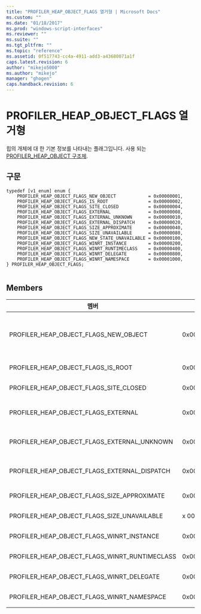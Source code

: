 ```yaml
---
title: "PROFILER_HEAP_OBJECT_FLAGS 열거형 | Microsoft Docs"
ms.custom: ""
ms.date: "01/18/2017"
ms.prod: "windows-script-interfaces"
ms.reviewer: ""
ms.suite: ""
ms.tgt_pltfrm: ""
ms.topic: "reference"
ms.assetid: 0f517743-cc4a-4911-add3-a43680071a1f
caps.latest.revision: 6
author: "mikejo5000"
ms.author: "mikejo"
manager: "ghogen"
caps.handback.revision: 6
---
```

# PROFILER_HEAP_OBJECT_FLAGS 열거형
힙의 개체에 대 한 기본 정보를 나타내는 플래그입니다.  사용 되는 [PROFILER\_HEAP\_OBJECT 구조체](../../winscript/reference/profiler-heap-object-structure.md).  
  
## 구문  
  
```  
typedef [v1_enum] enum {  
    PROFILER_HEAP_OBJECT_FLAGS_NEW_OBJECT            = 0x00000001,  
    PROFILER_HEAP_OBJECT_FLAGS_IS_ROOT               = 0x00000002,  
    PROFILER_HEAP_OBJECT_FLAGS_SITE_CLOSED           = 0x00000004,  
    PROFILER_HEAP_OBJECT_FLAGS_EXTERNAL              = 0x00000008,  
    PROFILER_HEAP_OBJECT_FLAGS_EXTERNAL_UNKNOWN      = 0x00000010,  
    PROFILER_HEAP_OBJECT_FLAGS_EXTERNAL_DISPATCH     = 0x00000020,  
    PROFILER_HEAP_OBJECT_FLAGS_SIZE_APPROXIMATE      = 0x00000040,  
    PROFILER_HEAP_OBJECT_FLAGS_SIZE_UNAVAILABLE      = 0x00000080,  
    PROFILER_HEAP_OBJECT_FLAGS_NEW_STATE_UNAVAILABLE = 0x00000100,  
    PROFILER_HEAP_OBJECT_FLAGS_WINRT_INSTANCE        = 0x00000200,  
    PROFILER_HEAP_OBJECT_FLAGS_WINRT_RUNTIMECLASS    = 0x00000400,  
    PROFILER_HEAP_OBJECT_FLAGS_WINRT_DELEGATE        = 0x00000800,  
    PROFILER_HEAP_OBJECT_FLAGS_WINRT_NAMESPACE       = 0x00001000,  
} PROFILER_HEAP_OBJECT_FLAGS;  
  
```  
  
## Members  
  
|멤버|값|설명|  
|--------|-------|--------|  
|PROFILER\_HEAP\_OBJECT\_FLAGS\_NEW\_OBJECT|0x00000001|이 힙의 개체 이전 힙 열거형 요청 후 할당 되었습니다.  [PROFILER\_HEAP\_OBJECT\_ID 형식](../../winscript/reference/profiler-heap-object-id-type.md)객체를 수집 하는 경우 값을 다시 사용할 수 있습니다.|  
|PROFILER\_HEAP\_OBJECT\_FLAGS\_IS\_ROOT|0x00000002|이 힙의 개체는 개체 그래프의 루트 개체가입니다.|  
|PROFILER\_HEAP\_OBJECT\_FLAGS\_SITE\_CLOSED|0x00000004|이 힙 개체가 닫힌 스크립트 사이트 에서입니다.|  
|PROFILER\_HEAP\_OBJECT\_FLAGS\_EXTERNAL|0x00000008|이 힙의 개체 외부 JavaScript 가비지 컬렉션 힙에 할당 되었습니다.|  
|PROFILER\_HEAP\_OBJECT\_FLAGS\_EXTERNAL\_UNKNOWN|0x00000010|이 힙의 개체는 가비지 수집 힙 및 IUnknown 구현 외부 할당 되었습니다.|  
|PROFILER\_HEAP\_OBJECT\_FLAGS\_EXTERNAL\_DISPATCH|0x00000020|이 힙 개체는 가비지 수집 힙 외부에 할당 된 및 IDISPATCH 인터페이스를 구현 합니다.|  
|PROFILER\_HEAP\_OBJECT\_FLAGS\_SIZE\_APPROXIMATE|0x00000040|이 힙 개체의 크기는 근사값입니다.|  
|PROFILER\_HEAP\_OBJECT\_FLAGS\_SIZE\_UNAVAILABLE|x 00000080|이 힙 개체의 크기를 사용할 수 없습니다.|  
|PROFILER\_HEAP\_OBJECT\_FLAGS\_WINRT\_INSTANCE|0x00000200|힙 개체 Windows 런타임 인스턴스입니다.|  
|PROFILER\_HEAP\_OBJECT\_FLAGS\_WINRT\_RUNTIMECLASS|0x00000400|힙 개체 Windows 런타임 런타임 클래스입니다.|  
|PROFILER\_HEAP\_OBJECT\_FLAGS\_WINRT\_DELEGATE|0x00000800|힙 개체 Windows 런타임 대리자입니다.|  
|PROFILER\_HEAP\_OBJECT\_FLAGS\_WINRT\_NAMESPACE|0x00001000|힙의 개체에 Windows 런타임 네임 스페이스입니다.|